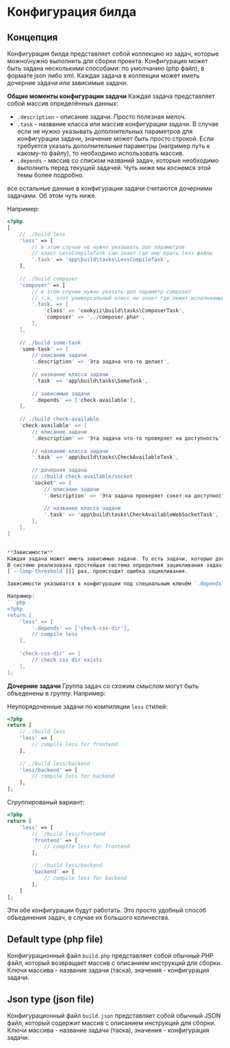 Конфигурация билда
==================

Концепция
---------

Конфигурация билда представляет собой коллекцию из задач, которые можно\нужно выполнить для сборки проекта.
Конфигурация может быть задана несколькими способами: по умолчанию (php файл), в формате json либо xml.
Каждая задача в коллекции может иметь дочерние задачи или зависимые задачи.

**Общие моменты конфигурации задачи**
Каждая задача представляет собой массив определённых данных:
* `.description` - описание задачи. Просто полезная мелоч.
* `.task` - название класса или массив конфигурации задачи. В случае если не нужно указывать дополнительных параметров для конфигурации задачи, значение может быть просто строкой. Если требуется указать дополнительные параметры (например путь к какому-то файлу), то необходимо использовать массив.
* `.depends` - массив со списком названий задач, которые необходимо выполнить перед текущей задачей. Чуть ниже мы коснемся этой темы более подробно.

все остальные данные в конфигурации задачи считаются дочерними задачами. Об этом чуть ниже.

Например:
```php
<?php
[
    // ./build less
    'less' => [
        // в этом случае не нужно указывать доп параметров
        // класс LessCompileTask сам знает где ему брать less файлы
        '.task' => 'app\build\tasks\LessCompileTask',
    ],
    
    // ./build composer
    'composer' => [
        // в этом случае нужно указать доп параметр composer
        // т.к. этот универсальный класс не знает где лежит исполняемый файл
        '.task. => [
            'class' => 'cookyii\build\tasks\ComposerTask',
            'composer' => '../composer.phar',
        ],
    ],
    
    // ./build some-task
    'some-task' => [
        // описание задачи
        '.description' => 'Эта задача что-то делает',
    
        // название класса задачи
        '.task' => 'app\build\tasks\SomeTask',
        
        // зависимые задачи
        '.depends' => ['check-available'],
    ],
    
    // ./build check-available
    'check-available' => [
        // описание задачи
        '.description' => 'Эта задача что-то проверяет на доступность',
        
        // название класса задачи
        '.task' => 'app\build\tasks\CheckAvailableTask',
        
        // дочерняя задача
        // ./build check-available/socket
        'socket' => [
            // описание задачи
            '.description' => 'Эта задача проверяет сокет на доступность',
            
            // название класса задачи
            '.task' => 'app\build\tasks\CheckAvailableWebSocketTask',
        ],
    ],
]
```

```php

**Зависимости**
Каждая задача может иметь зависимые задачи. То есть задачи, которые должны быть выполнены перед текущей задачей.
В системе реализована простейшая система определния зацикливания задач. Если одна и таже задача вызывается более 
[`--loop-threshold`][] раз, происходит ошибка зацикливания.

Зависимости указыватся в конфигурации под специальным ключём `.depends`.

Например:
```php
<?php
return [
    'less' => [
        '.depends' => ['check-css-dir'],
        // compile less
    ],
    
    'check-css-dir' => [
        // check css dir exists
    ],
];
```

**Дочерние задачи**
Группа задач со схожим смыслом могут быть объеденены в группу. Например:

Неупорядоченные задачи по компиляции `less` стилей:
```php
<?php
return [
    // ./build less
    'less' => [
        // compile less for frontend
    ],
    
    // ./build less/backend
    'less/backend' => [
        // compile less for backend
    ], 
];
```

Сгруппированый вариант:
```php
<?php
return [
    'less' => [
        // ./build less/frontend
        'frontend' => [
            // compile less for frontend
        ],

        // ./build less/backend
        'backend' => [
            // compile less for backend
        ],
    ]
];
```

Эти обе конфигурации будут работать. Это просто удобный способ объединения задач, в случае их большого количества.

Default type (php file)
-----------------------

Конфигурационный файл `build.php` представляет собой обычный PHP файл, который возвращает массив с описанием инструкций для сборки.
Ключи массива - название задачи (таска), значения - конфигурация задачи.

Json type (json file)
---------------------

Конфигурационный файл `build.json` представляет собой обычный JSON файл, который содержит массив с описанием инструкций для сборки.
Ключи массива - название задачи (таска), значения - конфигурация задачи.

[`--loop-threshold`]: 01-usage.md